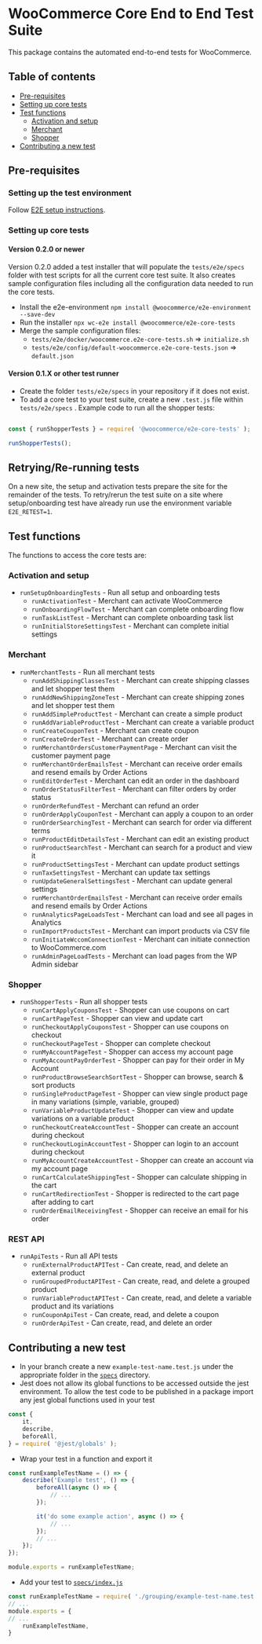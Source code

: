# WooCommerce Core End to End Test Suite

This package contains the automated end-to-end tests for WooCommerce.

## Table of contents

- [Pre-requisites](#pre-requisites)
- [Setting up core tests](#setting-up-core-tests)
- [Test functions](#test-functions)
  - [Activation and setup](#activation-and-setup)
  - [Merchant](#merchant)
  - [Shopper](#shopper)
- [Contributing a new test](#contributing-a-new-test)

## Pre-requisites

### Setting up the test environment

Follow [E2E setup instructions](https://github.com/woocommerce/woocommerce/blob/trunk/plugins/woocommerce/tests/e2e/README.md).

### Setting up core tests

#### Version 0.2.0 or newer

Version 0.2.0 added a test installer that will populate the `tests/e2e/specs` folder with test scripts for all the current core test suite. It also creates sample configuration files including all the configuration data needed to run the core tests.

- Install the e2e-environment `npm install @woocommerce/e2e-environment --save-dev`
- Run the installer `npx wc-e2e install @woocommerce/e2e-core-tests`
- Merge the sample configuration files:
  - `tests/e2e/docker/woocommerce.e2e-core-tests.sh` => `initialize.sh`
  - `tests/e2e/config/default-woocommerce.e2e-core-tests.json` => `default.json`

#### Version 0.1.X or other test runner

- Create the folder `tests/e2e/specs` in your repository if it does not exist.
- To add a core test to your test suite, create a new `.test.js` file within `tests/e2e/specs` . Example code to run all the shopper tests:
```js

const { runShopperTests } = require( '@woocommerce/e2e-core-tests' );

runShopperTests();

```

## Retrying/Re-running tests

On a new site, the setup and activation tests prepare the site for the remainder of the tests. To retry/rerun the test suite on a site where setup/onboarding test have already run use the environment variable `E2E_RETEST=1`.


## Test functions

The functions to access the core tests are:

### Activation and setup

- `runSetupOnboardingTests` - Run all setup and onboarding tests
  - `runActivationTest` - Merchant can activate WooCommerce
  - `runOnboardingFlowTest` - Merchant can complete onboarding flow
  - `runTaskListTest` - Merchant can complete onboarding task list
  - `runInitialStoreSettingsTest` - Merchant can complete initial settings

### Merchant

- `runMerchantTests` - Run all merchant tests
  - `runAddShippingClassesTest` - Merchant can create shipping classes and let shopper test them
  - `runAddNewShippingZoneTest` - Merchant can create shipping zones and let shopper test them
  - `runAddSimpleProductTest` - Merchant can create a simple product
  - `runAddVariableProductTest` - Merchant can create a variable product
  - `runCreateCouponTest` - Merchant can create coupon
  - `runCreateOrderTest` - Merchant can create order
  - `runMerchantOrdersCustomerPaymentPage` - Merchant can visit the customer payment page
  - `runMerchantOrderEmailsTest` - Merchant can receive order emails and resend emails by Order Actions
  - `runEditOrderTest` - Merchant can edit an order in the dashboard
  - `runOrderStatusFilterTest` - Merchant can filter orders by order status
  - `runOrderRefundTest` - Merchant can refund an order
  - `runOrderApplyCouponTest` - Merchant can apply a coupon to an order
  - `runOrderSearchingTest` - Merchant can search for order via different terms
  - `runProductEditDetailsTest` - Merchant can edit an existing product
  - `runProductSearchTest` - Merchant can search for a product and view it
  - `runProductSettingsTest` - Merchant can update product settings
  - `runTaxSettingsTest` - Merchant can update tax settings
  - `runUpdateGeneralSettingsTest` - Merchant can update general settings
  - `runMerchantOrderEmailsTest` - Merchant can receive order emails and resend emails by Order Actions
  - `runAnalyticsPageLoadsTest` - Merchant can load and see all pages in Analytics
  - `runImportProductsTest` - Merchant can import products via CSV file
  - `runInitiateWccomConnectionTest` - Merchant can initiate connection to WooCommerce.com
  - `runAdminPageLoadTests` - Merchant can load pages from the WP Admin sidebar

### Shopper

- `runShopperTests` - Run all shopper tests
  - `runCartApplyCouponsTest` - Shopper can use coupons on cart
  - `runCartPageTest` - Shopper can view and update cart
  - `runCheckoutApplyCouponsTest` - Shopper can use coupons on checkout
  - `runCheckoutPageTest` - Shopper can complete checkout
  - `runMyAccountPageTest` - Shopper can access my account page
  - `runMyAccountPayOrderTest` - Shopper can pay for their order in My Account
  - `runProductBrowseSearchSortTest` - Shopper can browse, search & sort products
  - `runSingleProductPageTest` - Shopper can view single product page in many variations (simple, variable, grouped)
  - `runVariableProductUpdateTest` - Shopper can view and update variations on a variable product
  - `runCheckoutCreateAccountTest` - Shopper can create an account during checkout
  - `runCheckoutLoginAccountTest` - Shopper can login to an account during checkout
  - `runMyAccountCreateAccountTest` - Shopper can create an account via my account page
  - `runCartCalculateShippingTest` - Shopper can calculate shipping in the cart
  - `runCartRedirectionTest` - Shopper is redirected to the cart page after adding to cart
  - `runOrderEmailReceivingTest` - Shopper can receive an email for his order

### REST API

- `runApiTests` - Run all API tests
  - `runExternalProductAPITest` - Can create, read, and delete an external product
  - `runGroupedProductAPITest` - Can create, read, and delete a grouped product
  - `runVariableProductAPITest` - Can create, read, and delete a variable product and its variations
  - `runCouponApiTest` - Can create, read, and delete a coupon
  - `runOrderApiTest` - Can create, read, and delete an order

## Contributing a new test

- In your branch create a new `example-test-name.test.js` under the appropriate folder in the [`specs`](specs) directory.
- Jest does not allow its global functions to be accessed outside the jest environment. To allow the test code to be published in a package import any jest global functions used in your test
```js
const {
	it,
	describe,
	beforeAll,
} = require( '@jest/globals' );
```
- Wrap your test in a function and export it
```js
const runExampleTestName = () => {
	describe('Example test', () => {
		beforeAll(async () => {
			// ...
		});

		it('do some example action', async () => {
            // ...
		});
        // ...
    });
});

module.exports = runExampleTestName;
```
- Add your test to [`specs/index.js`](specs/index.js)
```js
const runExampleTestName = require( './grouping/example-test-name.test' );
// ...
module.exports = {
// ...
    runExampleTestName,
}
```
